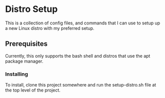 # Distro Setup 

This is a collection of config files, and commands that I can use to setup up a new Linux distro
with my preferred setup.

## Prerequisites

Currently, this only supports the bash shell and distros that use the apt package manager.

### Installing

To install, clone this project somewhere and run the setup-distro.sh file at the top level of the project.
